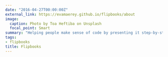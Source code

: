 ```yaml
---
date: "2016-04-27T00:00:00Z"
external_link: https://evamaerey.github.io/flipbooks/about
image:
  caption: Photo by Toa Heftiba on Unsplash
  focal_point: Smart
summary: "Helping people make sense of code by presenting it step-by-step and side-by-side with output"
tags:
- flipbooks
title: Flipbooks
---
```

